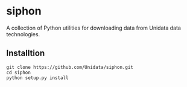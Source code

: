 # siphon

A collection of Python utilities for downloading data from Unidata data
technologies.

## Installtion

    git clone https://github.com/Unidata/siphon.git
    cd siphon
    python setup.py install
